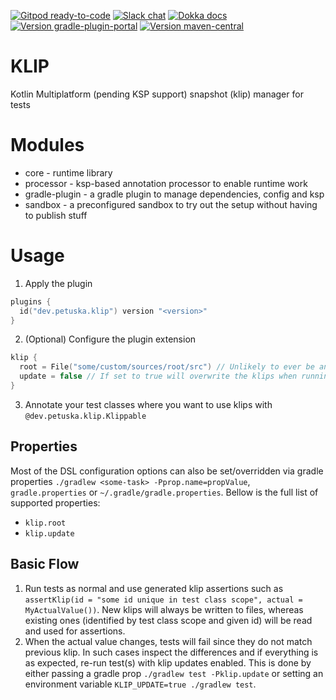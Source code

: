 [![Gitpod ready-to-code](https://img.shields.io/badge/gitpod-ready_to_code-blue?logo=gitpod&style=flat-square)](https://gitpod.io/#https://github.com/mpetuska/klip)
[![Slack chat](https://img.shields.io/badge/kotlinlang-chat-green?logo=slack&style=flat-square)](https://kotlinlang.slack.com/team/UL1A5BA2X)
[![Dokka docs](https://img.shields.io/badge/docs-dokka-orange?style=flat-square)](http://mpetuska.github.io/klip)
[![Version gradle-plugin-portal](https://img.shields.io/maven-metadata/v?label=gradle%20plugin%20portal&logo=gradle&metadataUrl=https%3A%2F%2Fplugins.gradle.org%2Fm2%2Fdev.petuska%2Fklip-gradle-plugin%2Fmaven-metadata.xml&style=flat-square)](https://plugins.gradle.org/plugin/dev.petuska.klip)
[![Version maven-central](https://img.shields.io/maven-central/v/dev.petuska/klip-gradle-plugin?logo=apache-maven&style=flat-square)](https://mvnrepository.com/artifact/dev.petuska/klip-gradle-plugin/latest)

# KLIP

Kotlin Multiplatform (pending KSP support) snapshot (klip) manager for tests

# Modules

* core - runtime library
* processor - ksp-based annotation processor to enable runtime work
* gradle-plugin - a gradle plugin to manage dependencies, config and ksp
* sandbox - a preconfigured sandbox to try out the setup without having to publish stuff

# Usage

1. Apply the plugin

```kotlin
plugins {
  id("dev.petuska.klip") version "<version>"
}
```

2. (Optional) Configure the plugin extension

```kotlin
klip {
  root = File("some/custom/sources/root/src") // Unlikely to ever be anything but "./src" (default)
  update = false // If set to true will overwrite the klips when running tests. Avoid hard-coding this.
}
```

3. Annotate your test classes where you want to use klips with `@dev.petuska.klip.Klippable`

## Properties

Most of the DSL configuration options can also be set/overridden via gradle properties
`./gradlew <some-task> -Pprop.name=propValue`, `gradle.properties` or `~/.gradle/gradle.properties`. Bellow is the full
list of supported properties:

* `klip.root`
* `klip.update`

## Basic Flow

1. Run tests as normal and use generated klip assertions such
   as `assertKlip(id = "some id unique in test class scope", actual = MyActualValue())`. New klips will always be
   written to files, whereas existing ones (identified by test class scope and given id) will be read and used for
   assertions.
2. When the actual value changes, tests will fail since they do not match previous klip. In such cases inspect the
   differences and if everything is as expected, re-run test(s) with klip updates enabled. This is done by either
   passing a gradle prop `./gradlew test -Pklip.update`
   or setting an environment variable `KLIP_UPDATE=true ./gradlew test`.
